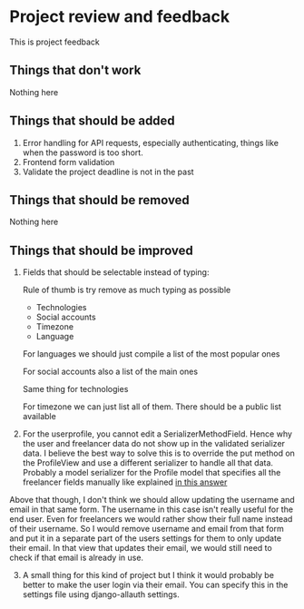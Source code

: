 # Project review and feedback

This is project feedback

## Things that don't work

Nothing here

## Things that should be added

1. Error handling for API requests, especially authenticating, things like when the password is too short.
2. Frontend form validation
3. Validate the project deadline is not in the past

## Things that should be removed

Nothing here

## Things that should be improved

1. Fields that should be selectable instead of typing:

    Rule of thumb is try remove as much typing as possible

    - Technologies
    - Social accounts
    - Timezone
    - Language

    For languages we should just compile a list of the most popular ones

    For social accounts also a list of the main ones

    Same thing for technologies

    For timezone we can just list all of them. There should be a public list available

2. For the userprofile, you cannot edit a SerializerMethodField. Hence why the user and freelancer data do not show up in the validated serializer data. I believe the best way to solve this is to override the put method on the ProfileView and use a different serializer to handle all that data. Probably a model serializer for the Profile model that specifies all the freelancer fields manually like explained [in this answer](https://stackoverflow.com/questions/40555472/django-rest-serializer-method-writable-field)

Above that though, I don't think we should allow updating the username and email in that same form. The username in this case isn't really useful for the end user. Even for freelancers we would rather show their full name instead of their username. So I would remove username and email from that form and put it in a separate part of the users settings for them to only update their email. In that view that updates their email, we would still need to check if that email is already in use.

3. A small thing for this kind of project but I think it would probably be better to make the user login via their email. You can specify this in the settings file using django-allauth settings.